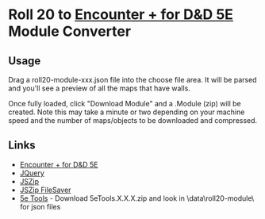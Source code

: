 # Roll 20 to [Encounter + for D&D 5E](https://encounter.plus/) Module Converter

## Usage
Drag a roll20-module-xxx.json file into the choose file area.
It will be parsed and you'll see a preview of all the maps that have walls.

Once fully loaded, click "Download Module" and a .Module (zip) will be created. Note this may take a minute or two depending on your machine speed and the number of maps/objects to be downloaded and compressed.

## Links

* [Encounter + for D&D 5E](https://encounter.plus/)
* [JQuery](https://jquery.com/)
* [JSZip](https://stuk.github.io/jszip/)
* [JSZip FileSaver](https://github.com/eligrey/FileSaver.js)
* [5e Tools](https://get.5e.tools/) - Download 5eTools.X.X.X.zip and look in \data\roll20-module\ for json files
